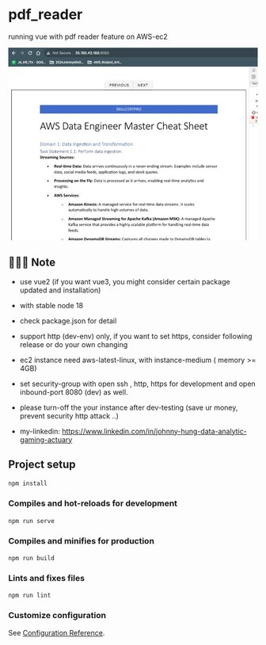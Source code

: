 # pdf_reader



running vue with pdf reader feature on AWS-ec2

![alt text](https://github.com/wolfmib/aws_pdf_reader_by_vue/blob/main/img/pdf_reader_demo.jpg?raw=true)


##  🐥🐥🐥 Note
- use vue2 (if you want vue3, you might consider certain package updated and installation)
- with stable node 18
- check package.json for detail
- support http (dev-env) only, if you want to set https, consider following release or do your own changing
- ec2 instance need aws-latest-linux, with instance-medium ( memory >= 4GB)
- set security-group with open ssh , http, https for development and open inbound-port 8080 (dev) as well.
- please turn-off the your instance after dev-testing (save ur money, prevent security http attack ..)

- my-linkedin: https://www.linkedin.com/in/johnny-hung-data-analytic-gaming-actuary  



## Project setup
```
npm install
```

### Compiles and hot-reloads for development
```
npm run serve
```

### Compiles and minifies for production
```
npm run build
```

### Lints and fixes files
```
npm run lint
```

### Customize configuration
See [Configuration Reference](https://cli.vuejs.org/config/).
